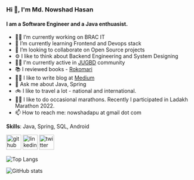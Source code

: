 ### Hi 👋, I'm Md. Nowshad Hasan
#### I am a Software Engineer and a Java enthuasist. 

- 👨‍💻 I’m currently working on BRAC IT 
- 🌱 I’m currently learning Frontend and Devops stack 
- 👯 I’m looking to collaborate on Open Source projects 
- ⚙️ I like to think about Backend Engineering and System Designing
- 🙌🏽 I'm currently active in [JUGBD](https://www.facebook.com/groups/jugbd) community
- 📚 I reviewed books - [Rokomari](https://www.rokomari.com/book/129165/java-programming)
- ✍🏽 I like to write blog at [Medium](https://medium.com/@nowshadapu)
- 💬 Ask me about Java, Spring 
- 🚲 I like to travel a lot - national and international.
- 🏃🏽 I like to do occasional marathons. Recently I participated in Ladakh Marathon 2022.
- 📫 How to reach me: nowshadapu at gmail dot com 

**Skills**: Java, Spring, SQL, Android

[<img src='https://cdn.jsdelivr.net/npm/simple-icons@3.0.1/icons/github.svg' alt='github' height='40'>](https://github.com/nowshad-hasan)  [<img src='https://cdn.jsdelivr.net/npm/simple-icons@3.0.1/icons/linkedin.svg' alt='linkedin' height='40'>](https://www.linkedin.com/in/https://www.linkedin.com/in/md-nowshad-hasan//)  [<img src='https://cdn.jsdelivr.net/npm/simple-icons@3.0.1/icons/twitter.svg' alt='twitter' height='40'>](https://twitter.com/https://twitter.com/nowshadapu)  

![Top Langs](https://github-readme-stats.vercel.app/api/top-langs/?username=nowshad-hasan)

![GitHub stats](https://github-readme-stats.vercel.app/api?username=nowshad-hasan&show_icons=true)  
